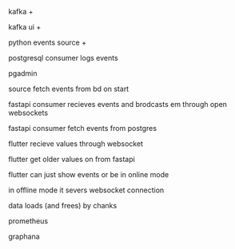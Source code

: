 kafka +

kafka ui +

python events source + 

postgresql consumer logs events

pgadmin

source fetch events from bd on start

fastapi consumer recieves events and brodcasts em through open websockets

fastapi consumer fetch events from postgres

flutter recieve values through websocket

flutter get older values on from fastapi

flutter can just show events or be in online mode

in offline mode it severs websocket connection

data loads (and frees) by chanks

prometheus

graphana